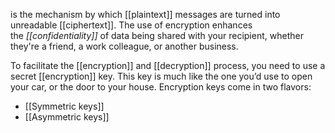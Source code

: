 is the mechanism by which [[plaintext]] messages are turned into unreadable [[ciphertext]]. The use of encryption enhances the _[[confidentiality]]_ of data being shared with your recipient, whether they're a friend, a work colleague, or another business.

To facilitate the [[encryption]] and [[decryption]] process, you need to use a secret [[encryption]] key. This key is much like the one you’d use to open your car, or the door to your house. Encryption keys come in two flavors:
- [[Symmetric keys]]
- [[Asymmetric keys]]